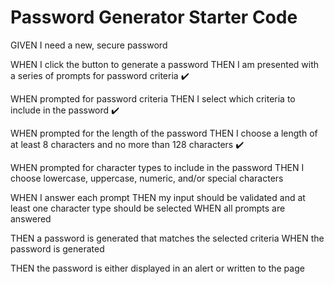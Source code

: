 # Password Generator Starter Code

GIVEN I need a new, secure password

<!-- Step 1: Build / Style modal for each step -->

WHEN I click the button to generate a password
THEN I am presented with a series of prompts for password criteria ✔️

<!-- Step 2: Update Modal 2 that states password criteria guidlines   -->
WHEN prompted for password criteria
THEN I select which criteria to include in the password ✔️

<!-- Step 3 Set up modal to allow text input of a number between 8-128 -->

WHEN prompted for the length of the password
THEN I choose a length of at least 8 characters and no more than 128 characters ✔️

<!-- Step 4  -->

WHEN prompted for character types to include in the password
THEN I choose lowercase, uppercase, numeric, and/or special characters


<!-- Step 5  -->
WHEN I answer each prompt
THEN my input should be validated and at least one character type should be selected
WHEN all prompts are answered
<!-- Step 6 -->
THEN a password is generated that matches the selected criteria
WHEN the password is generated
<!-- Step 7 -->
THEN the password is either displayed in an alert or written to the page